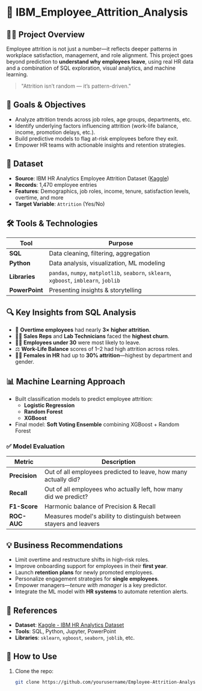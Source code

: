 # 🧠 IBM_Employee_Attrition_Analysis

## 👩‍💼 Project Overview

Employee attrition is not just a number—it reflects deeper patterns in workplace satisfaction, management, and role alignment. This project goes beyond prediction to **understand why employees leave**, using real HR data and a combination of SQL exploration, visual analytics, and machine learning.

> "Attrition isn’t random — it’s pattern-driven."


## 🎯 Goals & Objectives

- Analyze attrition trends across job roles, age groups, departments, etc.
- Identify underlying factors influencing attrition (work-life balance, income, promotion delays, etc.).
- Build predictive models to flag at-risk employees before they exit.
- Empower HR teams with actionable insights and retention strategies.


## 🧩 Dataset

- **Source**: IBM HR Analytics Employee Attrition Dataset ([Kaggle](https://www.kaggle.com/datasets/pavansubhasht/ibm-hr-analytics-attrition-dataset))
- **Records**: 1,470 employee entries
- **Features**: Demographics, job roles, income, tenure, satisfaction levels, overtime, and more
- **Target Variable**: `Attrition` (Yes/No)


## 🛠 Tools & Technologies

| Tool          | Purpose                                  |
|---------------|------------------------------------------|
| **SQL**       | Data cleaning, filtering, aggregation    |
| **Python**    | Data analysis, visualization, ML modeling|
| **Libraries** | `pandas`, `numpy`, `matplotlib`, `seaborn`, `sklearn`, `xgboost`, `imblearn`, `joblib` |
| **PowerPoint**| Presenting insights & storytelling       |


## 🔍 Key Insights from SQL Analysis

- 🔺 **Overtime employees** had nearly **3× higher attrition**.
- 👩‍🔬 **Sales Reps** and **Lab Technicians** faced the **highest churn**.
- 🧑‍🎓 **Employees under 30** were most likely to leave.
- ⚖️ **Work-Life Balance** scores of 1–2 had high attrition across roles.
- 👩‍💼 **Females in HR** had up to **30% attrition**—highest by department and gender.


## 📊 Machine Learning Approach

- Built classification models to predict employee attrition:
  - **Logistic Regression**
  - **Random Forest**
  - **XGBoost**
- Final model: **Soft Voting Ensemble** combining XGBoost + Random Forest

### ✅ Model Evaluation

| Metric     | Description |
|------------|-------------|
| **Precision** | Out of all employees predicted to leave, how many actually did? |
| **Recall**    | Out of all employees who actually left, how many did we predict? |
| **F1-Score**  | Harmonic balance of Precision & Recall |
| **ROC-AUC**   | Measures model's ability to distinguish between stayers and leavers |


## 💡 Business Recommendations

- Limit overtime and restructure shifts in high-risk roles.
- Improve onboarding support for employees in their **first year**.
- Launch **retention plans** for newly promoted employees.
- Personalize engagement strategies for **single employees**.
- Empower managers—*tenure with manager* is a key predictor.
- Integrate the ML model with **HR systems** to automate retention alerts.


## 📎 References

- **Dataset**: [Kaggle - IBM HR Analytics Dataset](https://www.kaggle.com/datasets/pavansubhasht/ibm-hr-analytics-attrition-dataset)
- **Tools**: SQL, Python, Jupyter, PowerPoint
- **Libraries**: `sklearn`, `xgboost`, `seaborn`, `joblib`, etc.


## 📌 How to Use

1. Clone the repo:
   ```bash
   git clone https://github.com/yourusername/Employee-Attrition-Analysis.git

